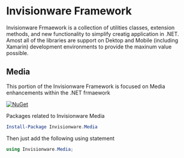 # Invisionware Framework
Invisionware Frmaework is a collection of utilities classes, extension methods, and new functionality to simplify creatig application in .NET. Amost all of the libraries are support on Dektop and Mobile (including Xamarin) development environments to provide the maxinum value possible.

## Media
This portion of the Invisionware Framework is focused on Media enhancements within the .NET frmaework

[![NuGet](https://img.shields.io/nuget/v/Invisionware.Media.svg)](https://www.nuget.org/packages/Invisionware.Media)

Packages related to Invisionware Media
```powershell
Install-Package Invisionware.Media
```

Then just add the following using statement
```c#
using Invisionware.Media;
```

